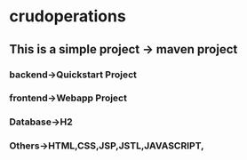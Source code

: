# crudoperations
## This is a simple project -> maven project

### backend->Quickstart Project
### frontend->Webapp Project
### Database->H2
### Others->HTML,CSS,JSP,JSTL,JAVASCRIPT,

